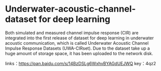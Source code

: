 # Underwater-acoustic-channel-dataset for deep learning
Both simulated and measured channel impulse response (CIR) are integrated into the first release of dataset for deep learning in underwater acoustic communication, which is called Underwater Acoustic Channel Impulse Response Datasets (UWA-CIRset).
Due to  the dataset take up a huge amount of storage space, it has been uploaded to the network disk.

links：https://pan.baidu.com/s/14BzDSLg6WxhvBYAGdUEJWQ 
key：4qz2
